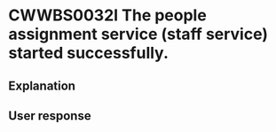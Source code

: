 # CWWBS0032I The people assignment service (staff service) started successfully.

## Explanation

## User response